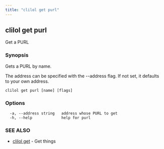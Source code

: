 ```yaml
---
title: "clilol get purl"
---
```

## clilol get purl

Get a PURL

### Synopsis

Gets a PURL by name.

The address can be specified with the --address flag. If not set,
it defaults to your own address.

```
clilol get purl [name] [flags]
```

### Options

```
  -a, --address string   address whose PURL to get
  -h, --help             help for purl
```

### SEE ALSO

* [clilol get](clilol_get.md)	 - Get things
